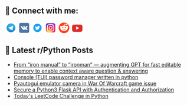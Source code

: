 ## 🔎 Connect with me:
[<img src="https://github.com/bullbesh/bullbesh/blob/main/images/Telegram.png" width="32" height="32" />](https://t.me/bullbesh)
[<img src="https://github.com/bullbesh/bullbesh/blob/main/images/VK.png" width="32" height="32" />](https://vk.com/bullbesh)
[<img src="https://github.com/bullbesh/bullbesh/blob/main/images/Twitter.png" width="32" height="32" />](https://twitter.com/bullbesh1)
[<img src="https://github.com/bullbesh/bullbesh/blob/main/images/Instagram.png" width="32" height="32" />](https://www.instagram.com/bullbesh)
[<img src="https://github.com/bullbesh/bullbesh/blob/main/images/Reddit.png" width="32" height="32" />](https://www.reddit.com/user/bullbesh)
[<img src="https://github.com/bullbesh/bullbesh/blob/main/images/YouTube.png" width="32" height="32" />](https://www.youtube.com/channel/UCtfjRs6uzgq5mfm8S06WTcg)

## 📕 Latest r/Python Posts
<!-- BLOG-POST-LIST:START -->
- [From “iron manual” to “ironman” — augmenting GPT for fast editable memory to enable context aware question &amp; answering](https://www.reddit.com/r/Python/comments/112tsgr/from_iron_manual_to_ironman_augmenting_gpt_for/)
- [Console &lpar;TUI&rpar; password manager written in python](https://www.reddit.com/r/Python/comments/112rppp/console_tui_password_manager_written_in_python/)
- [Pyautogui emulator camera in War Of Warcraft game issue](https://www.reddit.com/r/Python/comments/112rjgz/pyautogui_emulator_camera_in_war_of_warcraft_game/)
- [Secure a Python3 Flask API with Authentication and Authorization](https://www.reddit.com/r/Python/comments/112o6d4/secure_a_python3_flask_api_with_authentication/)
- [Today&#39;s LeetCode Challenge in Python](https://www.reddit.com/r/Python/comments/112o5qd/todays_leetcode_challenge_in_python/)
<!-- BLOG-POST-LIST:END -->
